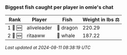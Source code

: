 ### Biggest fish caught per player in omie's chat
| Rank | Player | Fish | Weight in lbs ⚖️ |
|------|--------|-----------|---------|
| 1 🥇 🆕 | aliveleader | 🐉 dragon | 220.29 |
| 2 🥈 🆕 | ritaaww | 🐳 whale | 187.22 |

_Last updated at 2024-08-11 08:38:19 UTC_